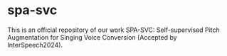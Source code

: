 # spa-svc
This is an official repository of our work SPA-SVC: Self-supervised Pitch Augmentation for Singing Voice Conversion (Accepted by InterSpeech2024).
